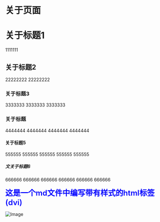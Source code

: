 # 关于页面

# 关于标题1
1111111

## 关于标题2
22222222
22222222

### 关于标题3
3333333
3333333
3333333

### 关于标题
4444444
4444444
4444444
4444444

#### 关于标题5
555555
555555
555555
555555
555555

##### 文关于标题6
666666
666666
666666
666666
666666
666666

<div class="demo" >  这是一个md文件中编写带有样式的html标签(dvi) </div>

<style>
    .demo {
        color:blue;
        font-size:24px; 
        font-weight:600;
    }
</style>

![Image](/assets/img/2.png)